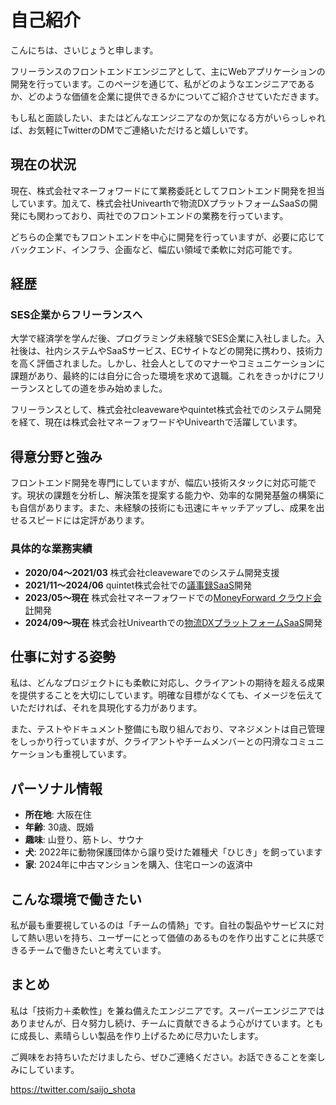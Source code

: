 # 自己紹介

こんにちは、さいじょうと申します。

フリーランスのフロントエンドエンジニアとして、主にWebアプリケーションの開発を行っています。このページを通じて、私がどのようなエンジニアであるか、どのような価値を企業に提供できるかについてご紹介させていただきます。

もし私と面談したい、またはどんなエンジニアなのか気になる方がいらっしゃれば、お気軽にTwitterのDMでご連絡いただけると嬉しいです。

## 現在の状況
現在、株式会社マネーフォワードにて業務委託としてフロントエンド開発を担当しています。加えて、株式会社Univearthで物流DXプラットフォームSaaSの開発にも関わっており、両社でのフロントエンドの業務を行っています。

どちらの企業でもフロントエンドを中心に開発を行っていますが、必要に応じてバックエンド、インフラ、企画など、幅広い領域で柔軟に対応可能です。

## 経歴
### SES企業からフリーランスへ
大学で経済学を学んだ後、プログラミング未経験でSES企業に入社しました。入社後は、社内システムやSaaSサービス、ECサイトなどの開発に携わり、技術力を高く評価されました。しかし、社会人としてのマナーやコミュニケーションに課題があり、最終的には自分に合った環境を求めて退職。これをきっかけにフリーランスとしての道を歩み始めました。

フリーランスとして、株式会社cleavewareやquintet株式会社でのシステム開発を経て、現在は株式会社マネーフォワードやUnivearthで活躍しています。

## 得意分野と強み
フロントエンド開発を専門にしていますが、幅広い技術スタックに対応可能です。現状の課題を分析し、解決策を提案する能力や、効率的な開発基盤の構築にも自信があります。また、未経験の技術にも迅速にキャッチアップし、成果を出せるスピードには定評があります。

### 具体的な業務実績
- **2020/04〜2021/03** 株式会社cleavewareでのシステム開発支援
- **2021/11〜2024/06** quintet株式会社での[議事録SaaS](https://one-minutes.com/)開発
- **2023/05〜現在** 株式会社マネーフォワードでの[MoneyForward クラウド会計](https://biz.moneyforward.com/accounting/)開発
- **2024/09〜現在** 株式会社Univearthでの[物流DXプラットフォームSaaS](https://www.lifti.jp/carriers)開発

## 仕事に対する姿勢
私は、どんなプロジェクトにも柔軟に対応し、クライアントの期待を超える成果を提供することを大切にしています。明確な目標がなくても、イメージを伝えていただければ、それを具現化する力があります。

また、テストやドキュメント整備にも取り組んでおり、マネジメントは自己管理をしっかり行っていますが、クライアントやチームメンバーとの円滑なコミュニケーションも重視しています。

## パーソナル情報
- **所在地**: 大阪在住
- **年齢**: 30歳、既婚
- **趣味**: 山登り、筋トレ、サウナ
- **犬**: 2022年に動物保護団体から譲り受けた雑種犬「ひじき」を飼っています
- **家**: 2024年に中古マンションを購入、住宅ローンの返済中

## こんな環境で働きたい
私が最も重要視しているのは「チームの情熱」です。自社の製品やサービスに対して熱い思いを持ち、ユーザーにとって価値のあるものを作り出すことに共感できるチームで働きたいと考えています。

## まとめ
私は「技術力＋柔軟性」を兼ね備えたエンジニアです。スーパーエンジニアではありませんが、日々努力し続け、チームに貢献できるよう心がけています。ともに成長し、素晴らしい製品を作り上げるために尽力いたします。

ご興味をお持ちいただけましたら、ぜひご連絡ください。お話できることを楽しみにしています。

https://twitter.com/saijo_shota
